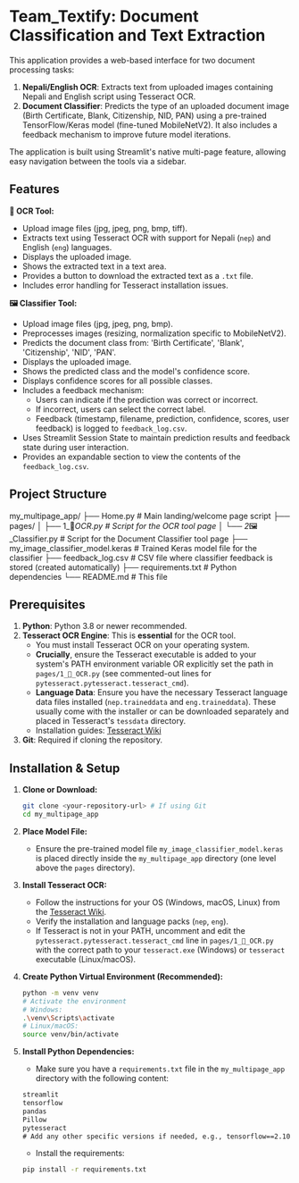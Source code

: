 # Team_Textify: Document Classification and Text Extraction

This application provides a web-based interface for two document processing tasks:
1.  **Nepali/English OCR**: Extracts text from uploaded images containing Nepali and English script using Tesseract OCR.
2.  **Document Classifier**: Predicts the type of an uploaded document image (Birth Certificate, Blank, Citizenship, NID, PAN) using a pre-trained TensorFlow/Keras model (fine-tuned MobileNetV2). It also includes a feedback mechanism to improve future model iterations.

The application is built using Streamlit's native multi-page feature, allowing easy navigation between the tools via a sidebar.

## Features

**📄 OCR Tool:**
*   Upload image files (jpg, jpeg, png, bmp, tiff).
*   Extracts text using Tesseract OCR with support for Nepali (`nep`) and English (`eng`) languages.
*   Displays the uploaded image.
*   Shows the extracted text in a text area.
*   Provides a button to download the extracted text as a `.txt` file.
*   Includes error handling for Tesseract installation issues.

**🖼️ Classifier Tool:**
*   Upload image files (jpg, jpeg, png, bmp).
*   Preprocesses images (resizing, normalization specific to MobileNetV2).
*   Predicts the document class from: 'Birth Certificate', 'Blank', 'Citizenship', 'NID', 'PAN'.
*   Displays the uploaded image.
*   Shows the predicted class and the model's confidence score.
*   Displays confidence scores for all possible classes.
*   Includes a feedback mechanism:
    *   Users can indicate if the prediction was correct or incorrect.
    *   If incorrect, users can select the correct label.
    *   Feedback (timestamp, filename, prediction, confidence, scores, user feedback) is logged to `feedback_log.csv`.
*   Uses Streamlit Session State to maintain prediction results and feedback state during user interaction.
*   Provides an expandable section to view the contents of the `feedback_log.csv`.

## Project Structure
my_multipage_app/
├── Home.py # Main landing/welcome page script
├── pages/
│ ├── 1_📄_OCR.py # Script for the OCR tool page
│ └── 2_🖼️_Classifier.py # Script for the Document Classifier tool page
├── my_image_classifier_model.keras # Trained Keras model file for the classifier
├── feedback_log.csv # CSV file where classifier feedback is stored (created automatically)
├── requirements.txt # Python dependencies
└── README.md # This file

## Prerequisites

1.  **Python**: Python 3.8 or newer recommended.
2.  **Tesseract OCR Engine**: This is **essential** for the OCR tool.
    *   You must install Tesseract OCR on your operating system.
    *   **Crucially**, ensure the Tesseract executable is added to your system's PATH environment variable OR explicitly set the path in `pages/1_📄_OCR.py` (see commented-out lines for `pytesseract.pytesseract.tesseract_cmd`).
    *   **Language Data**: Ensure you have the necessary Tesseract language data files installed (`nep.traineddata` and `eng.traineddata`). These usually come with the installer or can be downloaded separately and placed in Tesseract's `tessdata` directory.
    *   Installation guides: [Tesseract Wiki](https://github.com/tesseract-ocr/tesseract/wiki)
3.  **Git**: Required if cloning the repository.

## Installation & Setup

1.  **Clone or Download:**
    ```bash
    git clone <your-repository-url> # If using Git
    cd my_multipage_app
    ```

2.  **Place Model File:**
    *   Ensure the pre-trained model file `my_image_classifier_model.keras` is placed directly inside the `my_multipage_app` directory (one level above the `pages` directory).

3.  **Install Tesseract OCR:**
    *   Follow the instructions for your OS (Windows, macOS, Linux) from the [Tesseract Wiki](https://github.com/tesseract-ocr/tesseract/wiki).
    *   Verify the installation and language packs (`nep`, `eng`).
    *   If Tesseract is not in your PATH, uncomment and edit the `pytesseract.pytesseract.tesseract_cmd` line in `pages/1_📄_OCR.py` with the correct path to your `tesseract.exe` (Windows) or `tesseract` executable (Linux/macOS).

4.  **Create Python Virtual Environment (Recommended):**
    ```bash
    python -m venv venv
    # Activate the environment
    # Windows:
    .\venv\Scripts\activate
    # Linux/macOS:
    source venv/bin/activate
    ```

5.  **Install Python Dependencies:**
    *   Make sure you have a `requirements.txt` file in the `my_multipage_app` directory with the following content:
      ```txt
      streamlit
      tensorflow
      pandas
      Pillow
      pytesseract
      # Add any other specific versions if needed, e.g., tensorflow==2.10.0
      ```
    *   Install the requirements:
      ```bash
      pip install -r requirements.txt
